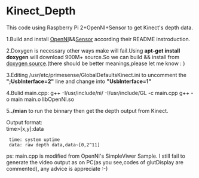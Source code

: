 # Kinect_Depth

This code using Raspberry Pi 2+OpenNI+Sensor to get Kinect's depth data.

1.Build and install [OpenNI](https://github.com/OpenNI/OpenNI)&&[Sensor](https://github.com/ruedigerH2/SensorKinect) according their README instroduction.   

2.Doxygen is necessary other ways make will fail.Using **apt-get install doxygen** will download 900M+ source.So we can build && install from [doxygen source](https://github.com/doxygen/doxygen).(there should be better meanings,please let me know : )    

3.Editing /usr/etc/primesense/GlobalDefaultsKinect.ini to uncomment the **";UsbInterface=2"** line and change into **"UsbInterface=1"**   

4.Bulid main.cpp:
  g++ -I/usr/include/ni/ -I/usr/include/GL -c main.cpp
  g++ -o main main.o libOpenNI.so   
  
5.**./mian** to run the binnary then get the depth output from Kinect. 
     
Output format:     
     time>[x,y]:data
     
     time: system uptime
     data: raw depth data,data~[0,2^11]  


ps: main.cpp is modified from OpenNI's SimpleViwer Sample.
    I still fail to generate the video output as on PC(as you see,codes of glutDisplay are commented), any advice is appreciate :-)

